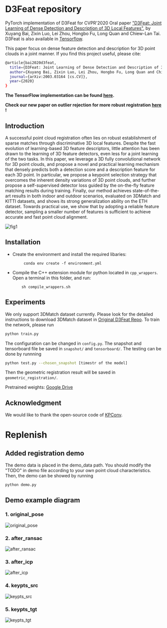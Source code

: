 # D3Feat repository

PyTorch implementation of D3Feat for CVPR'2020 Oral paper ["D3Feat: Joint Learning of Dense Detection and Description of 3D Local Features"](https://arxiv.org/abs/2003.03164), by Xuyang Bai, Zixin Luo, Lei Zhou, Hongbo Fu, Long Quan and Chiew-Lan Tai. D3Feat is also available in [Tensorflow](https://github.com/XuyangBai/D3Feat).

This paper focus on dense feature detection and description for 3D point clouds in a joint manner. If you find this project useful, please cite:

```bash
@article{bai2020d3feat,
  title={D3Feat: Joint Learning of Dense Detection and Description of 3D Local Features},
  author={Xuyang Bai, Zixin Luo, Lei Zhou, Hongbo Fu, Long Quan and Chiew-Lan Tai},
  journal={arXiv:2003.03164 [cs.CV]},
  year={2020}
}

```

**The TensorFlow implementation can be found [here](https://github.com/XuyangBai/D3Feat).**

**Check our new paper on outlier rejection for more robust registration [here](https://github.com/XuyangBai/PointDSC) !**

## Introduction

A successful point cloud registration often lies on robust establishment of sparse matches through discriminative 3D local features. Despite the fast evolution of learning-based 3D feature descriptors, little attention has been drawn to the learning of 3D feature detectors, even less for a joint learning of the two tasks. In this paper, we leverage a 3D fully convolutional network for 3D point clouds, and propose a novel and practical learning mechanism that densely predicts both a detection score and a description feature for each 3D point. In particular, we propose a keypoint selection strategy that overcomes the inherent density variations of 3D point clouds, and further propose a self-supervised detector loss guided by the on-the-fly feature matching results during training. Finally, our method achieves state-of-the-art results in both indoor and outdoor scenarios, evaluated on 3DMatch and KITTI datasets, and shows its strong generalization ability on the ETH dataset. Towards practical use, we show that by adopting a reliable feature detector, sampling a smaller number of features is sufficient to achieve accurate and fast point cloud alignment.

![fig1](figures/detection.png)

## Installation

* Create the environment and install the required libaries:

           conda env create -f environment.yml

* Compile the C++ extension module for python located in `cpp_wrappers`. Open a terminal in this folder, and run:

          sh compile_wrappers.sh

## Experiments

We only support 3DMatch dataset currently. Please look for the detailed instructions to download 3DMatch dataset in [Original D3Feat Repo](https://github.com/XuyangBai/D3Feat). To train the network, please run 
```sh
python train.py
```
The configuration can be changed in `config.py`. The snapshot and tensorboard file be saved in `snapshot/` and `tensorboard/`. The testing can be done by runnning
```sh
python test.py --chosen_snapshot [timestr of the model]
```
Then the geometric registration result will be saved in `geometric_registration/`.

Pretrained weights: [Google Drive](https://drive.google.com/file/d/1aE_Fkt9Cw3Dgq8MbgW5CGCxhy9f5P_Yu/view?usp=sharing)

## Acknowledgment

We would like to thank the open-source code of [KPConv](https://github.com/HuguesTHOMAS/KPConv-PyTorch).

# Replenish
## Added registration demo
The demo data is placed in the demo_data path.
You should modify the "TODO" in demo file according to your own point cloud characteristics. Then, the demo can be showed by running 
```sh
python demo.py
```
## Demo example diagram
### 1. original_pose
![original_pose](demo_pic/original_pose.png)

### 2. after_ransac
![after_ransac](demo_pic/after_ransac.png)

### 3. after_icp
![after_icp](demo_pic/after_icp.png)

### 4. keypts_src
![keypts_src](demo_pic/keypts_src.png)

### 5. keypts_tgt
![keypts_tgt](demo_pic/keypts_tgt.png)
